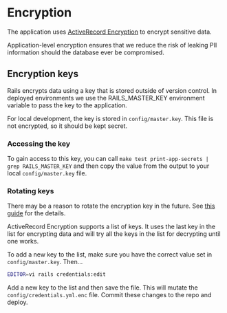 # Encryption

The application uses [ActiveRecord Encryption](https://guides.rubyonrails.org/active_record_encryption.html) to encrypt sensitive data.

Application-level encryption ensures that we reduce the risk of leaking PII information should
the database ever be compromised.

## Encryption keys

Rails encrypts data using a key that is stored outside of version control. In deployed environments
we use the RAILS_MASTER_KEY environment variable to pass the key to the application.

For local development, the key is stored in `config/master.key`. This file is not encrypted, so it
should be kept secret.

### Accessing the key

To gain access to this key, you can call `make test print-app-secrets | grep RAILS_MASTER_KEY` and
then copy the value from the output to your local `config/master.key` file.

### Rotating keys

There may be a reason to rotate the encryption key in the future. See [this guide](https://guides.rubyonrails.org/active_record_encryption.html#rotating-keys) for the details.

ActiveRecord Encryption supports a list of keys. It uses the last key in the list for encrypting data
and will try all the keys in the list for decrypting until one works.

To add a new key to the list, make sure you have the correct value set in `config/master.key`. Then...

```bash
EDITOR=vi rails credentials:edit
```

Add a new key to the list and then save the file. This will mutate the `config/credentials.yml.enc` file.
Commit these changes to the repo and deploy.
